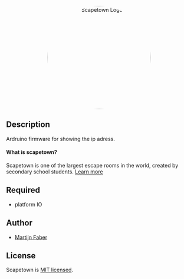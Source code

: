 <p align="center">
  <img src="https://avatars.githubusercontent.com/u/85075638" width="280" alt="Scapetown Logo" style="border-radius:50%" />
</p>

## Description
Ardruino firmware for showing the ip adress.

#### What is scapetown?
Scapetown is one of the largest escape rooms in the world, created by secondary school students. [Learn more](https://jegaathetmaken.nl/scapetown/)

## Required

- platform IO

## Author
- [Martijn Faber](https://github.com/Martijn-Faber)

## License

Scapetown is [MIT licensed](LICENSE).